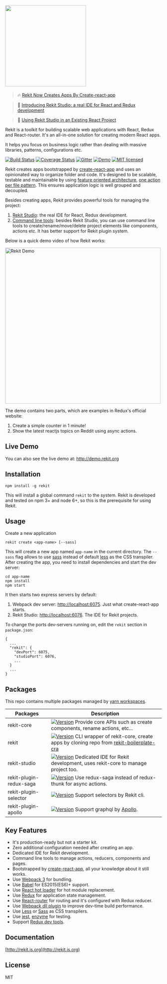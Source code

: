 # <img src="/images/logo_text.png?raw=true" width="260">

> 🔥  [Rekit Now Creates Apps By Create-react-app](https://medium.com/@nate_wang/rekit-now-creates-apps-by-create-react-app-3f0d82fd64f3)

> 🎉  [Introducing Rekit Studio: a real IDE for React and Redux development](https://medium.com/@nate_wang/introducing-rekit-studio-a-real-ide-for-react-and-redux-development-baf0c99cb542)

> 🎉  [Using Rekit Studio in an Existing React Project](https://medium.com/@nate_wang/using-rekit-studio-in-an-existing-react-project-39713d9667b)

Rekit is a toolkit for building scalable web applications with React, Redux and React-router. It's an all-in-one solution for creating modern React apps.

It helps you focus on business logic rather than dealing with massive libraries, patterns, configurations etc.

[![Build Status](https://travis-ci.org/supnate/rekit.svg?branch=master)](https://travis-ci.org/supnate/rekit)
[![Coverage Status](https://img.shields.io/codecov/c/github/supnate/rekit/master.svg)](https://codecov.io/github/supnate/rekit)
[![Gitter](https://badges.gitter.im/supnate/rekit.svg)](https://gitter.im/rekitjs/Lobby?utm_source=share-link&utm_medium=link&utm_campaign=share-link)
[![Demo](https://img.shields.io/badge/demo-link-blue.svg)](http://demo.rekit.org)
[![MIT licensed](https://img.shields.io/badge/license-MIT-blue.svg)](./LICENSE)

Rekit creates apps bootstrapped by [create-react-app](https://github.com/facebook/create-react-app) and uses an opinionated way to organize folder and code. It's designed to be scalable, testable and maintainable by using [feature oriented architecture](https://medium.com/@nate_wang/feature-oriented-architecture-for-web-applications-2b48e358afb0), [one action per file pattern](https://medium.com/@nate_wang/a-new-approach-for-managing-redux-actions-91c26ce8b5da#.9em77fuwk). This ensures application logic is well grouped and decoupled.

Besides creating apps, Rekit provides powerful tools for managing the project:

 1. [Rekit Studio](https://medium.com/@nate_wang/introducing-rekit-studio-a-real-ide-for-react-and-redux-development-baf0c99cb542): the real IDE for React, Redux development.
 2. [Command line tools](http://rekit.js.org/docs/cli.html): besides Rekit Studio, you can use command line tools to create/rename/move/delete project elements like components, actions etc. It has better support for Rekit plugin system.

Below is a quick demo video of how Rekit works:

[<img src="/images/rekit-studio-youtube.png" width="500" alt="Rekit Demo"/>](https://youtu.be/i53XffYtWMc "Rekit Demo")

The demo contains two parts, which are examples in Redux's official website:

1. Create a simple counter in 1 minute!
2. Show the latest reactjs topics on Reddit using async actions.

## Live Demo
You can also see the live demo at: http://demo.rekit.org

## Installation
```
npm install -g rekit
```
This will install a global command `rekit` to the system. Rekit is developed and tested on npm 3+ and node 6+, so this is the prerequisite for using Rekit.

## Usage
Create a new application
```
rekit create <app-name> [--sass]
```
This will create a new app named `app-name` in the current directory. The `--sass` flag allows to use [sass](https://sass-lang.com/) instead of default [less](http://lesscss.org/) as the CSS transpiler. After creating the app, you need to install dependencies and start the dev server:
```
cd app-name
npm install
npm start
```

It then starts two express servers by default:

 1. Webpack dev server: [http://localhost:6075](http://localhost:6075). Just what create-react-app starts.
 2. Rekit Studio: [http://localhost:6076](http://localhost:6076). The IDE for Rekit projects.

To change the ports dev-servers running on, edit the `rekit` section in `package.json`:
```
{
  ...
  "rekit": {
    "devPort": 6075,
    "studioPort": 6076,
    ...
  }
  ...
}
```

## Packages
This repo contains multiple packages managed by [yarn workspaces](https://yarnpkg.com/lang/en/docs/workspaces/).

| Packages  | Description |
| --- | --- |
| rekit-core |[![Version](http://img.shields.io/npm/v/rekit-core.svg)](https://www.npmjs.org/package/rekit-core) Provide core APIs such as create components, rename actions, etc... |
| rekit |[![Version](http://img.shields.io/npm/v/rekit.svg)](https://www.npmjs.org/package/rekit) CLI wrapper of rekit-core, create apps by cloning repo from [rekit-boilerplate-cra](https://github.com/supnate/rekit-boilerplate-cra)  |
| rekit-studio |[![Version](http://img.shields.io/npm/v/rekit-studio.svg)](https://www.npmjs.org/package/rekit-studio) Dedicated IDE for Rekit development, uses rekit-core to manage project too. |
| rekit-plugin-redux-saga |[![Version](http://img.shields.io/npm/v/rekit-plugin-redux-saga.svg)](https://www.npmjs.org/package/rekit-plugin-redux-saga) Use redux-saga instead of redux-thunk for async actions. |
| rekit-plugin-selector |[![Version](http://img.shields.io/npm/v/rekit-plugin-selector.svg)](https://www.npmjs.org/package/rekit-plugin-selector) Support selectors by Rekit cli. |
| rekit-plugin-apollo |[![Version](http://img.shields.io/npm/v/rekit-plugin-apollo.svg)](https://www.npmjs.org/package/rekit-plugin-apollo) Support graphql by [Apollo](https://www.apollographql.com/). |

## Key Features
 * It's production-ready but not a starter kit.
 * Zero additional configuration needed after creating an app.
 * Dedicated IDE for Rekit development.
 * Command line tools to manage actions, reducers, components and pages.
 * Bootstrapped by [create-react-app](https://github.com/facebook/create-react-app), all your knowledge about it still works.
 * Use [Webpack 3](http://webpack.js.org) for bundling.
 * Use [Babel](https://babeljs.io/) for ES2015(ES6)+ support.
 * Use [React hot loader](http://gaearon.github.io/react-hot-loader/) for hot module replacement.
 * Use [Redux](http://redux.js.org/) for application state management.
 * Use [React-router](https://github.com/reactjs/react-router) for routing and it's configured with Redux reducer.
 * Use [Webpack dll plugin](http://webpack.github.io/docs/list-of-plugins.html#dllplugin) to improve dev-time build performance.
 * Use [Less](http://lesscss.org/) or [Sass](https://sass-lang.com/) as CSS transpilers.
 * Use [jest](https://facebook.github.io/jest/), [enzyme](https://github.com/airbnb/enzyme) for testing.
 * Support [Redux dev tools](https://chrome.google.com/webstore/detail/redux-devtools/lmhkpmbekcpmknklioeibfkpmmfibljd).

## Documentation
[http://rekit.js.org](http://rekit.js.org)

## License
MIT
